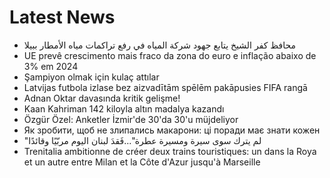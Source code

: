 # Latest News
-  محافظ كفر الشيخ يتابع جهود شركة المياه في رفع تراكمات مياه الأمطار ببيلا
-  UE prevê crescimento mais fraco da zona do euro e inflação abaixo de 3% em 2024
-  Şampiyon olmak için kulaç attılar
-  Latvijas futbola izlase bez aizvadītām spēlēm pakāpusies FIFA rangā
-  Adnan Oktar davasında kritik gelişme!
-  Kaan Kahriman 142 kiloyla altın madalya kazandı
-  Özgür Özel: Anketler İzmir'de 30'da 30'u müjdeliyor
-  Як зробити, щоб не злипались макарони: ці поради має знати кожен
-  "لم يترك سوى سيرة ومسيرة عطرة"...فَقدَ لبنان اليوم مربّيًا وقائدًا
-  Trenitalia ambitionne de créer deux trains touristiques: un dans la Roya et un autre entre Milan et la Côte d'Azur jusqu'à Marseille
